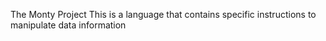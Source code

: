 The Monty Project
This is a language that contains specific instructions to manipulate data information

